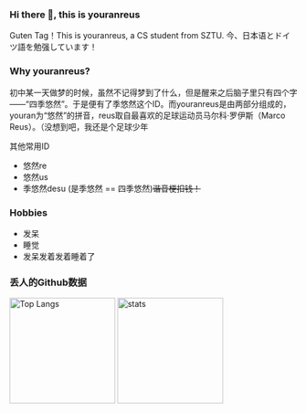 ### Hi there 👋, this is youranreus
Guten Tag！This is youranreus, a CS student from SZTU. 今、日本语とドイツ語を勉强しています！

### Why youranreus?
初中某一天做梦的时候，虽然不记得梦到了什么，但是醒来之后脑子里只有四个字——“四季悠然”。于是便有了季悠然这个ID。而youranreus是由两部分组成的，youran为“悠然”的拼音，reus取自最喜欢的足球运动员马尔科·罗伊斯（Marco Reus）。（没想到吧，我还是个足球少年

其他常用ID
 - 悠然re
 - 悠然us
 - 季悠然desu (是季悠然 == 四季悠然)~~谐音梗扣钱！~~

### Hobbies
 - 发呆
 - 睡觉
 - 发呆发着发着睡着了

### 丢人的Github数据
<img src="https://github-readme-stats.vercel.app/api/top-langs/?username=youranreus&layout=compact" alt="Top Langs" height="185px"/> <img src="https://github-readme-stats.vercel.app/api?username=youranreus" alt="stats" height="185px">
<!--
**youranreus/youranreus** is a ✨ _special_ ✨ repository because its `README.md` (this file) appears on your GitHub profile.

Here are some ideas to get you started:

- 🔭 I’m currently working on ...
- 🌱 I’m currently learning ...
- 👯 I’m looking to collaborate on ...
- 🤔 I’m looking for help with ...
- 💬 Ask me about ...
- 📫 How to reach me: ...
- 😄 Pronouns: ...
- ⚡ Fun fact: ...
-->
